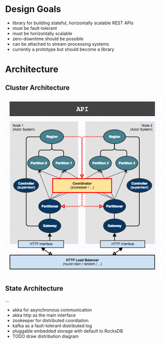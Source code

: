 # Design Goals 

- library for building stateful, horizontally scalable REST APIs
- must be fault-tolerant
- must be horizontally scalable
- zero-downtime should be possible
- can be attached to stream-processing systems 
- currently a prototype but should become a library 

# Architecture
 

## Cluster Architecture
 ![Cluster Architecture](doc/ClusterArchitecture.png)
 
## State Architecture

...


- akka for asynchronous communication 
- akka http as the main interface
- zookeeper for distributed coordiation
- kafka as a fault-tolerant distributed log 
- pluggable embedded storage with default to RocksDB
- TODO draw distribution diagram
